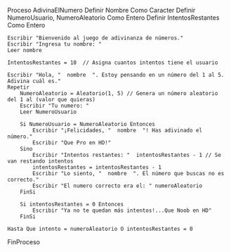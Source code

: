 Proceso AdivinaElNumero
    Definir Nombre Como Caracter 
	Definir NumeroUsuario, NumeroAleatorio Como Entero
    Definir IntentosRestantes Como Entero
    
    Escribir "Bienvenido al juego de adivinanza de números."
    Escribir "Ingresa tu nombre: "
    Leer nombre
    
    IntentosRestantes = 10  // Asigna cuantos intentos tiene el usuario
	
    Escribir "Hola, "  nombre  ". Estoy pensando en un número del 1 al 5. Adivina cuál es."
    Repetir
		NumeroAleatorio = Aleatorio(1, 5) // Genera un número aleatorio del 1 al (valor que quieras)
		Escribir "Tu numero: "
        Leer NumeroUsuario
        
        Si NumeroUsuario = NumeroAleatorio Entonces
            Escribir "¡Felicidades, "  nombre  "! Has adivinado el número."
			Escribir "Que Pro en HD!"
        Sino
			Escribir "Intentos restantes: "  intentosRestantes - 1 // Se van restando intentos
			intentosRestantes = intentosRestantes - 1
            Escribir "Lo siento, "  nombre  ". El número que buscas no es correcto."
			Escribir "El numero correcto era el: " numeroAleatorio
        FinSi
        
        Si intentosRestantes = 0 Entonces
            Escribir "Ya no te quedan más intentos!...Que Noob en HD"
        FinSi
		
    Hasta Que intento = numeroAleatorio O intentosRestantes = 0
    
FinProceso
